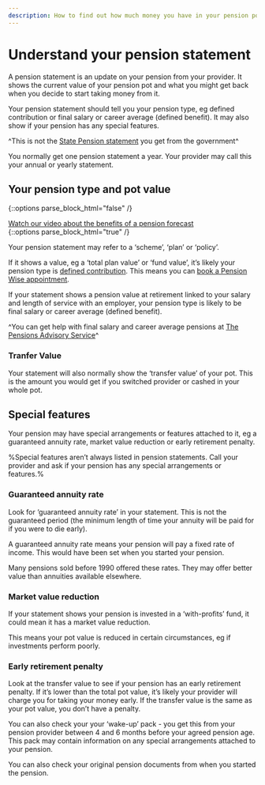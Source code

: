 ```yaml
---
description: How to find out how much money you have in your pension pot, and how many pension pots you’ve paid into.
---
```


# Understand your pension statement

A pension statement is an update on your pension from your provider. It shows the current value of your pension pot and 
what you might get back when you decide to start taking money from it.

Your pension statement should tell you your pension type, eg defined contribution or final salary or career average 
(defined benefit). It may also show if your pension has any special features.

^This is not the [State Pension statement](https://www.gov.uk/state-pension-statement) you get from the government^

You normally get one pension statement a year. Your provider may call this your annual or yearly statement.

## Your pension type and pot value
{::options parse_block_html="false" /}
<div class="player-container">
  <a href="https://www.youtube.com/watch?v=8jcOklFKmwM">
    Watch our video about the benefits of a pension forecast
  </a>
</div>
{::options parse_block_html="true" /}

Your pension statement may refer to a ‘scheme’, ‘plan’ or ‘policy’. 

If it shows a value, eg a ‘total plan value’ or ‘fund value’, it’s likely your pension type is [defined contribution](/pension-types). 
This means you can [book a Pension Wise appointment](/appointments).

If your statement shows a pension value at retirement linked to your salary and length of service with an employer, 
your pension type is likely to be final salary or career average (defined benefit).

^You can get help with final salary and career average pensions at [The Pensions Advisory Service](www.pensionsadvisoryservice.org.uk)^

### Tranfer Value
Your statement will also normally show the ‘transfer value’ of your pot. 
This is the amount you would get if you switched provider or cashed in your whole pot.

## Special features

Your pension may have special arrangements or features attached to it, eg a guaranteed annuity rate, market value 
reduction or early retirement penalty.

%Special features aren’t always listed in pension statements. Call your provider and ask if your pension has any special arrangements or features.%

### Guaranteed annuity rate

Look for ‘guaranteed annuity rate’ in your statement. This is not the guaranteed period (the minimum length of time your annuity will be paid for if you were to die early).

A guaranteed annuity rate means your pension will pay a fixed rate of income. This would have been set when you started your pension. 

Many pensions sold before 1990 offered these rates. They may offer better value than annuities available elsewhere.

### Market value reduction

If your statement shows your pension is invested in a ‘with-profits’ fund, it could mean it has a market value reduction.

This means your pot value is reduced in certain circumstances, eg if investments perform poorly.

### Early retirement penalty

Look at the transfer value to see if your pension has an early retirement penalty. If it’s lower than the total pot value, 
it’s likely your provider will charge you for taking your money early. If the transfer value is the same as your pot value, 
you don’t have a penalty.

You can also check your your ‘wake-up’ pack - you get this from your pension provider between 4 and 6 months before your 
agreed pension age. This pack may contain information on any special arrangements attached to your pension.

You can also check your original pension documents from when you started the pension.
